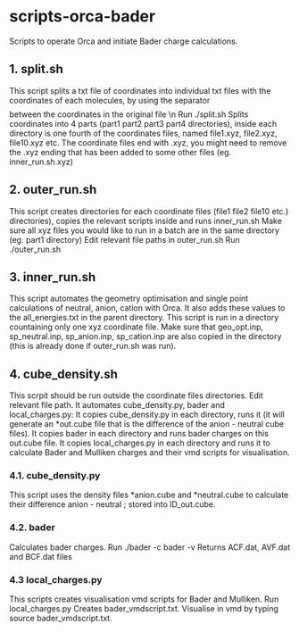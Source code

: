# scripts-orca-bader
Scripts to operate Orca and initiate Bader charge calculations.

## 1. split.sh
This script splits a txt file of coordinates into individual txt files with the coordinates of each molecules, by using the separator $$$$ between the coordinates in the original file \n
Run ./split.sh <name of coordinate file>
Splits coordinates into 4 parts (part1 part2 part3 part4 directories), inside each directory is one fourth of the coordinates files, named file1.xyz, file2.xyz, file10.xyz etc.
The coordinate files end with .xyz, you might need to remove the .xyz ending that has been added to some other files (eg. inner_run.sh.xyz)

## 2. outer_run.sh
This script creates directories for each coordinate files (file1 file2 file10 etc.) directories), copies the relevant scripts inside and runs inner_run.sh
Make sure all xyz files you would like to run in a batch are in the same directory (eg. part1 directory)
Edit relevant file paths in outer_run.sh
Run ./outer_run.sh

## 3. inner_run.sh
This script automates the geometry optimisation and single point calculations of neutral, anion, cation with Orca. It also adds these values to the all_energies.txt in the parent directory.
This script is run in a directory countaining only one xyz coordinate file. Make sure that geo_opt.inp, sp_neutral.inp, sp_anion.inp, sp_cation.inp are also copied in the directory (this is already done if outer_run.sh was run).

## 4. cube_density.sh
This scrpit should be run outside the coordinate files directories.
Edit relevant file path.
It automates cube_density.py, bader and local_charges.py:
It copies cube_density.py in each directory, runs it (it will generate an *out.cube file that is the difference of the anion - neutral cube files).
It copies bader in each directory and runs bader charges on this out.cube file.
It copies local_charges.py in each directory and runs it to calculate Bader and Mulliken charges and their vmd scripts for visualisation.

### 4.1. cube_density.py
This script uses the density files *anion.cube and *neutral.cube to calculate their difference anion - neutral ; stored into ID_out.cube.

### 4.2. bader 
Calculates bader charges.
Run ./bader -c bader <cube file> -v
Returns ACF.dat, AVF.dat and BCF.dat files

### 4.3 local_charges.py
This scripts creates visualisation vmd scripts for Bader and Mulliken.
Run local_charges.py <sp file with Mulliken charges eg. sp_enutral.out> <dat file with Bader charges eg. ACF.dat> <coordinate file eg. geo_opt.xyz>
Creates bader_vmdscript.txt. Visualise in vmd by typing source bader_vmdscript.txt.

